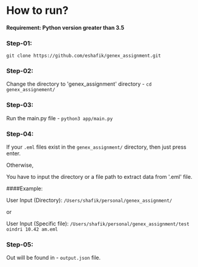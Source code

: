 # How to run?
#### Requirement: Python version greater than 3.5

### Step-01:
`git clone https://github.com/eshafik/genex_assignment.git`

### Step-02:
Change the directory to 'genex_assignment' directory - `cd genex_assignement/`

### Step-03:
Run the main.py file - `python3 app/main.py`

### Step-04:
If your `.eml` files exist in the `genex_assignment/` directory, then just press enter.

Otherwise,

You have to input the directory or a file path to extract data from '.eml' file.


####Example:

User Input (Directory): `/Users/shafik/personal/genex_assignment/`

or

User Input (Specific file): `/Users/shafik/personal/genex_assignment/test oindri 10.42 am.eml`


### Step-05:
Out will be found in - `output.json` file.